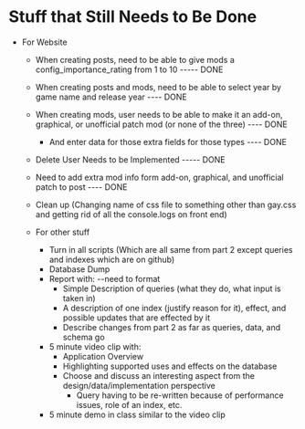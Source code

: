 # Stuff that Still Needs to Be Done
  * For Website
    * When creating posts, need to be able to give mods a config_importance_rating from 1 to 10 ----- DONE
    * When creating posts and mods, need to be able to select year by game name and release year ---- DONE
    * When creating mods, user needs to be able to make it an add-on, graphical, or unofficial patch mod (or none of the three) ---- DONE
      * And enter data for those extra fields for those types ---- DONE
    * Delete User Needs to be Implemented ----- DONE
    * Need to add extra mod info form add-on, graphical, and unofficial patch to post ---- DONE
    * Clean up (Changing name of css file to something other than gay.css and getting rid of all the console.logs on front end)

    * For other stuff
      * Turn in all scripts (Which are all same from part 2 except queries and indexes which are on github)
      * Database Dump
      * Report with: --need to format
        * Simple Description of queries (what they do, what input is taken in)
        * A description of one index (justify reason for it), effect, and possible updates that are effected by it
        * Describe changes from part 2 as far as queries, data, and schema go
      * 5 minute video clip with:
        * Application Overview
        * Highlighting supported uses and effects on the database
        * Choose and discuss an interesting aspect from the design/data/implementation perspective
          * Query having to be re-written because of performance issues, role of an index, etc.
      * 5 minute demo in class similar to the video clip
